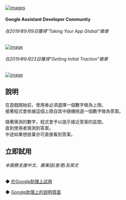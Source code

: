 [![images](https://lh3.googleusercontent.com/98fcN9pEn4mfaJJxil5jvKD6PADUa7d2LfMexZriVgMxXw47y8_If3bxuhibtClnscx4TvE0d7cP=s81)](https://assistant.google.com/services/a/uid/0000008473a60dc8)

#### Google Assistant Developer Community
###### 在2019年9月9日獲得"Taking Your App Global"徽章
[![image](https://i.imgur.com/WH77t3L.png)](https://developers.google.com/assistant/community/developer-community-program)  
###### 在2019年9月23日獲得"Getting Initial Traction"徽章 
[![image](https://i.imgur.com/P9PbU5E.png)](https://developers.google.com/assistant/community/developer-community-program)  

說明
-------
在遊戲開始前，使用者必須選擇一個數字做為上限。  
接著程式會依據這個上限自其中隨機挑選一個數字做為答案。  
 
隨著猜測的數字，程式會予以提示接近答案的區間。  
直到使用者猜測到答案。  
中途如果想放棄亦可直接看到答案。  
  
立即試用
-------
###### *本服務支援中文、廣東話(香港)及英文*  
◆ [於Google助理上試用](https://assistant.google.com/services/invoke/uid/0000008473a60dc8)
  
◆ [Google助理上的說明頁面](https://assistant.google.com/services/a/uid/0000008473a60dc8)

